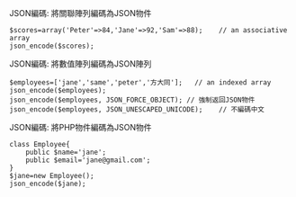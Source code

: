 JSON編碼: 將關聯陣列編碼為JSON物件
```
$scores=array('Peter'=>84,'Jane'=>92,'Sam'=>88);	// an associative array
json_encode($scores);
```

JSON編碼: 將數值陣列編碼為JSON陣列
```
$employees=['jane','same','peter','方大同'];	// an indexed array
json_encode($employees);
json_encode($employees, JSON_FORCE_OBJECT);	// 強制返回JSON物件
json_encode($employees, JSON_UNESCAPED_UNICODE);	// 不編碼中文
```

JSON編碼: 將PHP物件編碼為JSON物件
```
class Employee{
	public $name='jane';
	public $email='jane@gmail.com';
}
$jane=new Employee();
json_encode($jane);
```
